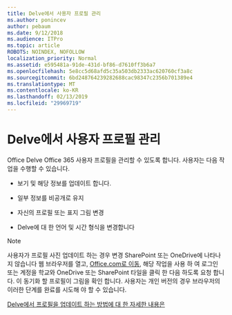 ```yaml
---
title: Delve에서 사용자 프로필 관리
ms.author: ponincev
author: pebaum
ms.date: 9/12/2018
ms.audience: ITPro
ms.topic: article
ROBOTS: NOINDEX, NOFOLLOW
localization_priority: Normal
ms.assetid: e595481a-91de-431d-bf86-d7610ff3b6a7
ms.openlocfilehash: 5e8cc5d68afd5c35a503db2333ac620760cf3a8c
ms.sourcegitcommit: 6bd248764239282688cac98347c2356b701389e4
ms.translationtype: MT
ms.contentlocale: ko-KR
ms.lasthandoff: 02/13/2019
ms.locfileid: "29969719"
---
```

# <a name="manage-user-profiles-in-delve"></a>Delve에서 사용자 프로필 관리

Office Delve Office 365 사용자 프로필을 관리할 수 있도록 합니다. 사용자는 다음 작업을 수행할 수 있습니다.
  
- 보기 및 해당 정보를 업데이트 합니다.
    
- 일부 정보를 비공개로 유지
    
- 자신의 프로필 또는 표지 그림 변경
    
- Delve에 대 한 언어 및 시간 형식을 변경합니다
    
> [!NOTE]
> 사용자가 프로필 사진 업데이트 하는 경우 변경 SharePoint 또는 OneDrive에 나타나지 않습니다 웹 브라우저를 열고, [Office.com로 이동](https://www.office.com), 해당 작업을 사용 하 여 로그인 또는 계정을 학교와 OneDrive 또는 SharePoint 타일을 클릭 한 다음 하도록 요청 합니다. 이 동기화 할 프로필이 그림을 확인 합니다. 사용자는 개인 버전의 경우 브라우저의 이러한 단계를 완료를 시도해 야 할 수 있습니다. 
  
[Delve에서 프로필을 업데이트 하는 방법에 대 한 자세한 내용은](https://go.microsoft.com/fwlink/?linkid=735070)
  

